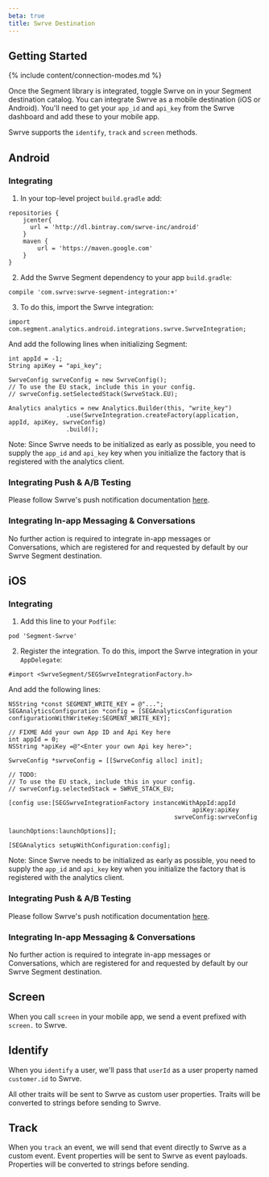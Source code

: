 ```yaml
---
beta: true
title: Swrve Destination
---
```


## Getting Started

{% include content/connection-modes.md %}

Once the Segment library is integrated, toggle Swrve on in your Segment destination catalog. You can integrate Swrve as a mobile destination (iOS or Android). You'll need to get your `app_id` and `api_key` from the Swrve dashboard and add these to your mobile app.

Swrve supports the `identify`, `track` and `screen` methods.

## Android

### Integrating

1. In your top-level project `build.gradle` add:

  ```
  repositories {
      jcenter{
        url = 'http://dl.bintray.com/swrve-inc/android'
      }
      maven {
          url = 'https://maven.google.com'
      }
  }
  ```

2. Add the Swrve Segment dependency to your app `build.gradle`:

  ```
  compile 'com.swrve:swrve-segment-integration:+'
  ```

3. To do this, import the Swrve integration:
  ```
  import com.segment.analytics.android.integrations.swrve.SwrveIntegration;
  ```

  And add the following lines when initializing Segment:

  ```
  int appId = -1;
  String apiKey = "api_key";

  SwrveConfig swrveConfig = new SwrveConfig();
  // To use the EU stack, include this in your config.
  // swrveConfig.setSelectedStack(SwrveStack.EU);

  Analytics analytics = new Analytics.Builder(this, "write_key")
                  .use(SwrveIntegration.createFactory(application, appId, apiKey, swrveConfig)
                  .build();
  ```

  Note: Since Swrve needs to be initialized as early as possible, you need to supply the `app_id` and `api_key` key when you initialize the factory that is registered with the analytics client.

### Integrating Push & A/B Testing

Please follow Swrve's push notification documentation [here](https://docs.swrve.com/developer-documentation/integration/android).

### Integrating In-app Messaging & Conversations

No further action is required to integrate in-app messages or Conversations, which are registered for and requested by default by our Swrve Segment destination.

## iOS

### Integrating

1. Add this line to your `Podfile`:

  ```
  pod 'Segment-Swrve'
  ```

2. Register the integration. To do this, import the Swrve integration in your `AppDelegate`:

  ```
  #import <SwrveSegment/SEGSwrveIntegrationFactory.h>
  ```

  And add the following lines:

  ```
  NSString *const SEGMENT_WRITE_KEY = @"...";
  SEGAnalyticsConfiguration *config = [SEGAnalyticsConfiguration configurationWithWriteKey:SEGMENT_WRITE_KEY];

  // FIXME Add your own App ID and Api Key here
  int appId = 0;
  NSString *apiKey =@"<Enter your own Api key here>";

  SwrveConfig *swrveConfig = [[SwrveConfig alloc] init];

  // TODO:
  // To use the EU stack, include this in your config.
  // swrveConfig.selectedStack = SWRVE_STACK_EU;

  [config use:[SEGSwrveIntegrationFactory instanceWithAppId:appId
                                                     apiKey:apiKey
                                                swrveConfig:swrveConfig
                                              launchOptions:launchOptions]];

  [SEGAnalytics setupWithConfiguration:config];
  ```

  Note: Since Swrve needs to be initialized as early as possible, you need to supply the `app_id` and `api_key` key when you initialize the factory that is registered with the analytics client.

### Integrating Push & A/B Testing

Please follow Swrve's push notification documentation [here](https://docs.swrve.com/developer-documentation/integration/ios).

### Integrating In-app Messaging & Conversations

No further action is required to integrate in-app messages or Conversations, which are registered for and requested by default by our Swrve Segment destination.

## Screen

When you call `screen` in your mobile app, we send a event prefixed with `screen.` to Swrve.

## Identify

When you `identify` a user, we'll pass that `userId` as a user property named `customer.id` to Swrve.

All other traits will be sent to Swrve as custom user properties. Traits will be converted to strings before sending to Swrve.

## Track

When you `track` an event, we will send that event directly to Swrve as a custom event. Event properties will be sent to Swrve as event payloads. Properties will be converted to strings before sending.
